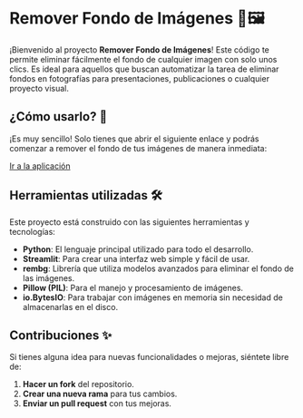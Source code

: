 # Remover Fondo de Imágenes 🎨🖼️

¡Bienvenido al proyecto **Remover Fondo de Imágenes**! Este código te permite eliminar fácilmente el fondo de cualquier imagen con solo unos clics. Es ideal para aquellos que buscan automatizar la tarea de eliminar fondos en fotografías para presentaciones, publicaciones o cualquier proyecto visual.

## ¿Cómo usarlo? 🚀

¡Es muy sencillo! Solo tienes que abrir el siguiente enlace y podrás comenzar a remover el fondo de tus imágenes de manera inmediata:

[Ir a la aplicación](https://python-utility-suite-image.streamlit.app/)

## Herramientas utilizadas 🛠️

Este proyecto está construido con las siguientes herramientas y tecnologías:

- **Python**: El lenguaje principal utilizado para todo el desarrollo.
- **Streamlit**: Para crear una interfaz web simple y fácil de usar.
- **rembg**: Librería que utiliza modelos avanzados para eliminar el fondo de las imágenes.
- **Pillow (PIL)**: Para el manejo y procesamiento de imágenes.
- **io.BytesIO**: Para trabajar con imágenes en memoria sin necesidad de almacenarlas en el disco.

## Contribuciones ✨

Si tienes alguna idea para nuevas funcionalidades o mejoras, siéntete libre de:

1. **Hacer un fork** del repositorio.
2. **Crear una nueva rama** para tus cambios.
3. **Enviar un pull request** con tus mejoras.

